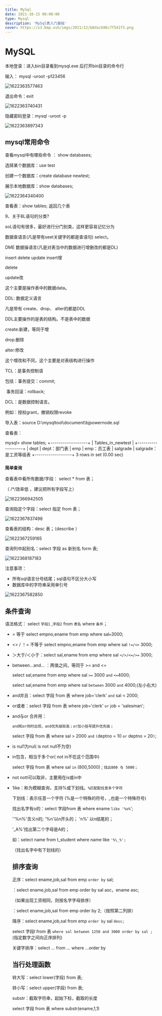 ```yaml
---
title: MySql
date: 2021-10-15 00:00:00
type: Mysql
description: 'MySql表入门基础'
cover: https://s3.bmp.ovh/imgs/2021/12/b8dacb96c7f542f3.png
---
```


# MySQL #

本地登录：进入bin目录看到mysql.exe 后打开bin目录的命令行

输入： mysql -uroot -p123456

![1622363577463](C:\Users\97830\AppData\Roaming\Typora\typora-user-images\1622363577463.png)

退出命令：exit

![1622363740431](C:\Users\97830\AppData\Roaming\Typora\typora-user-images\1622363740431.png)

隐藏密码登录：mysql -uroot -p

![1622363897343](C:\Users\97830\AppData\Roaming\Typora\typora-user-images\1622363897343.png)

## mysql常用命令 ##

查看mysql中有哪些命令 ： show databases; 

选择某个数据库：use test

创建一个数据库：create database newtest;

展示本地数据库：show databases;

![1622364340400](C:\Users\97830\AppData\Roaming\Typora\typora-user-images\1622364340400.png)

查看表：show tables; 返回几个表

9、关于8L语句的分类?

soL语句有很多，最好进行分门别类，这样更容易记忆分为

数据查语言(凡是带有seet关键字的都是查语句) select。

 DME 数据操语言(凡是对表当中的数据进行增删改的都是DL)

 insert delete update insert增

 delete

 update改

这个主要是操作表中的数据data。

 DDL: 数据定义语言

凡是带有 create、drop、 alter的都是DDL

DDL主要操作的是表的结构。不是表中的数据

 create:新建，等同于增

drop:删除

 alter:修改

这个增改和不同，这个主要是对表结构进行操作

 TCL：是事务控制语

包括：事务提交：commit;

​           事务回滚：rollback;

DCL：是数据控制语言。

例如：授权grant，撤销权限revoke

导入表：source D:\mysqltool\document\bjpowernode.sql

查看表：

mysql> show tables;
+-------------------+
| Tables_in_newtest |
+-------------------+
| dept              |     dept：部门表
| emp               |   emp：员工表
| salgrade          |  salgrade：是工资等级表
+-------------------+
3 rows in set (0.00 sec)

### `简单查询` ###

查看表中看所有数据/字段： select * from 表；

（ /*/效率低 ，建议把所有字段写上）

![1622366942505](C:\Users\97830\AppData\Roaming\Typora\typora-user-images\1622366942505.png)

查询指定个字段：select 指定 from 表；

![1622367837498](C:\Users\97830\AppData\Roaming\Typora\typora-user-images\1622367837498.png)

查看表的结构：desc 表；（describe ）

![1622367259165](C:\Users\97830\AppData\Roaming\Typora\typora-user-images\1622367259165.png)

查询列中起别名：select 字段 as 新别名 form 表;

![1622368187183](C:\Users\97830\AppData\Roaming\Typora\typora-user-images\1622368187183.png)

注意事项：

- 所有sql语言分号结尾；sql语句不区分大小写
- 数据库中的字符串采用单引号 

![1622367582850](C:\Users\97830\AppData\Roaming\Typora\typora-user-images\1622367582850.png)

## 条件查询 ##

语法格式： select `字段1` ,`字段2` from `表名` where `条件`；

- = 等于  select empno,ename from emp where sal`=`3000; 

- <> / ！= 不等于 select empno,ename from emp where sal `!=/<>` 3000;

- ＞大于/＜小于：select sal,ename from emp where sal `</>/<=/>=` 3000;

- between...and... ：两值之间，等同于 >= and <=

  select sal,ename from emp where sal `>=` 3000 `and`   `<=`4000;

  select sal,ename from emp where sal `between` 3000 `and` 4000;(左小右大)

- and并且：select 字段 from 表 where  job='clerk' `and` sal < 2000;

- or或者：select 字段 from 表 where job='clerk' `or` job = 'salesman';

- and与or 合并用：

  `and和or同时出现，and优先级较高；or加小括号提升优先级；`

  select 字段 from 表 where  sal > 2000 `and` `(`deptno = 10 `or` deptno = 20`)`;

-  is nul1为nul( is not null不为空)

- in包含，相当于多个or( not in不在这个范围中)

  select 字段 from 表 where  sal `in` (800,5000) ; `找出800 与 5000；`

-  not nott可以取非，主要用在is或in中

- 1ike：称为模糊查询，支持%或下划线。`%匹配配任意多个字符`

  下划线：表示任意一个字符 (%是一个特殊的符号，_也是一个特殊符号)

  找出名字有o的：select 字段from 表 where  ename `like '%o%`';

  ''%n%'含义n的;    '%n'以n开头的；  'n%' 以n结尾的；

  '_A%'找出第二个字母是A的；

  如：select name from t_student where  name like `'%\_%';`

  （找出名字中有下划线的）

  ## 排序查询 ##

  正序：select ename,job,sal from emp `order by` sal;

  ：select ename,job,sal from emp order by sal asc，ename asc;

  （如果出现工资相同，则按名字字母排序）

  ：select ename,job,sal from emp order by 2;（按照第二列排）

  降序：select ename,job,sal from emp `order by` sal `desc;`

  select 字段l from 表 `where sal between 1250 and 3000 order by sal ;` (指定数字之间向正序排列)

  关键字排序：select ... from ... where ...order by

  ## 当行处理函数 ##

  转大写：select lower(字段) from 表;

  转小写：select upper(字段) from 表;

  substr：截取字符串，起始下标，截取的长度

  select 字段 from 表 where substr(ename,1,1)